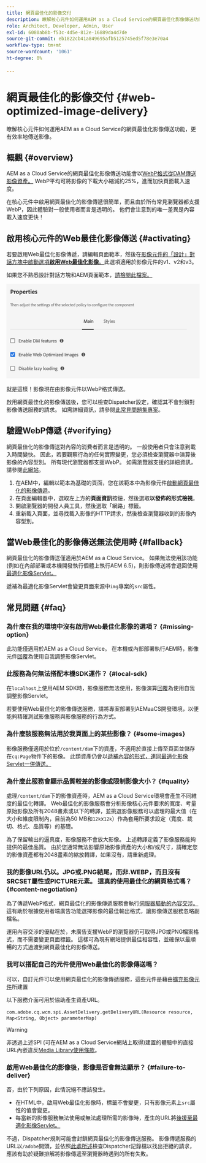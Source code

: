 ```yaml
---
title: 網頁最佳化的影像交付
description: 瞭解核心元件如何運用AEM as a Cloud Service的網頁最佳化影像傳送功能，更有效率地傳送影像。
role: Architect, Developer, Admin, User
exl-id: 6080ab8b-f53c-4d5e-812e-16889da4d7de
source-git-commit: eb1822cb41a849695afb5125745ed5f78e3e70a4
workflow-type: tm+mt
source-wordcount: '1061'
ht-degree: 0%

---
```


# 網頁最佳化的影像交付 {#web-optimized-image-delivery}

瞭解核心元件如何運用AEM as a Cloud Service的網頁最佳化影像傳送功能，更有效率地傳送影像。

## 概觀 {#overview}

AEM as a Cloud Service的網頁最佳化影像傳送功能會以[WebP格式從DAM傳送影像資產。](https://developers.google.com/speed/webp) WebP平均可將影像的下載大小縮減約25%，進而加快頁面載入速度。

在核心元件中啟用網頁最佳化的影像傳遞很簡單，而且由於所有常見瀏覽器都支援WebP，因此體驗對一般使用者而言是透明的。 他們會注意到的唯一差異是內容載入速度更快！

## 啟用核心元件的Web最佳化影像傳送 {#activating}

若要啟用Web最佳化影像傳遞，請編輯頁面範本，然後在[影像元件的「設計」對話方塊中啟動選項&#x200B;**啟用Web最佳化影像**。](/help/components/image.md#design-dialog)此選項適用於影像元件的v1、v2和v3。

如果您不熟悉設計對話方塊和AEM頁面範本，[請檢閱此檔案。](/help/get-started/authoring.md#pre-configuring-core-components)

![在設計對話方塊中啟用Web最佳化的影像傳遞](/help/assets/web-optimized-image-delivery.png)

就是這樣！影像現在由影像元件以WebP格式傳送。

啟用網頁最佳化的影像傳送後，您可以檢查Dispatcher設定，確認其不會封鎖對影像傳送服務的請求。 如需詳細資訊，請參閱[此常見問題集專案](#failure-to-deliver)。

## 驗證WebP傳遞 {#verifying}

網頁最佳化的影像傳送對內容的消費者而言是透明的。 一般使用者只會注意到載入時間變快。 因此，若要觀察行為的任何實際變更，您必須檢查瀏覽器中演算後影像的內容型別。 所有現代瀏覽器都支援WebP。 如需瀏覽器支援的詳細資訊，請參閱[此網站](https://caniuse.com/webp)。

1. 在AEM中，編輯以範本為基礎的頁面，您在該範本中為影像元件[啟動網頁最佳化的影像傳遞](#activating)。
1. 在頁面編輯器中，選取左上方的&#x200B;**頁面資訊**&#x200B;按鈕，然後選取&#x200B;**以發佈的形式檢視**。
1. 開啟瀏覽器的開發人員工具，然後選取「網路」標籤。
1. 重新載入頁面，並尋找載入影像的HTTP請求，然後檢查瀏覽器收到的影像內容型別。

## 當Web最佳化的影像傳送無法使用時 {#fallback}

網頁最佳化的影像傳送僅適用於AEM as a Cloud Service。 如果無法使用該功能(例如在內部部署或本機開發執行個體上執行AEM 6.5)，則影像傳送將會退回使用[最適化影像Servlet。](/help/developing/adaptive-image-servlet.md)

遞補為最適化影像Servlet會變更頁面來源中`img`專案的`src`屬性。

## 常見問題 {#faq}

### 為什麼在我的環境中沒有啟用Web最佳化影像的選項？ {#missing-option}

此功能僅適用於AEM as a Cloud Service。 在本機或內部部署執行AEM時，影像元件[回覆](#fallback)為使用自我調整影像Servlet。

### 此服務為何無法搭配本機SDK運作？ {#local-sdk}

在`localhost`上使用AEM SDK時，影像服務無法使用，影像演算[回覆](#fallback)為使用自我調整影像Servlet。

若要使用Web最佳化的影像傳送服務，請將專案部署到AEMaaCS開發環境，以便能夠精確測試影像服務與影像服務的行為方式。

### 為什麼該服務無法用於我頁面上的某些影像？ {#some-images}

影像服務僅適用於位於`/content/dam`下的資產，不適用於直接上傳至頁面並儲存在`cq:Page`物件下的影像。 此類資產仍會以[遞補內容的形式，連同最適化影像Servlet一併傳送。](#fallback)

### 為什麼此服務會顯示品質較差的影像或限制影像大小？ {#quality}

處理`/content/dam`下的影像資產時，AEM as a Cloud Service環境會產生不同維度的最佳化轉譯。 Web最佳化的影像服務會分析影像核心元件要求的寬度、考量原始影像及所有2048畫素或以下的轉譯，並挑選影像服務可以處理的最大值（在大小和維度限制內，目前為50 MB和`12k`x`12k`）作為套用所要求設定（寬度、裁切、格式、品質等）的基礎。

為了保留輸出的逼真度，影像服務不會放大影像。 上述轉譯定義了影像服務能夠提供的最佳品質。 由於您通常無法影響原始影像資產的大小和/或尺寸，請確定您的影像資產都有2048畫素的縮放轉譯，如果沒有，請重新處理。

### 我的影像URL仍以。JPG或.PNG結尾，而非.WEBP，而且沒有SRCSET屬性或PICTURE元素。 這真的使用最佳化的網頁格式嗎？ {#content-negotiation}

為了傳遞WebP格式，網頁最佳化的影像傳遞服務會執行[伺服器驅動的內容交涉。](https://developer.mozilla.org/en-US/docs/Web/HTTP/Content_negotiation#server-driven_content_negotiation)這有助於根據使用者端廣告功能選擇影像的最佳輸出格式，讓影像傳送服務忽略副檔名。

運用內容交涉的優點在於，未廣告支援WebP的瀏覽器仍可取得JPG或PNG檔案格式，而不需要變更頁面標籤。 這樣可為現有網站提供最佳相容性，並確保以最順暢的方式過渡到網頁最佳化的影像傳送。

### 我可以搭配自己的元件使用Web最佳化的影像傳送嗎？

可以，自訂元件可以使用網頁最佳化的影像傳遞服務，這些元件是藉由[擴充影像元件](/help/developing/customizing.md)所建置

以下服務介面可用於協助產生資產URL。

```
com.adobe.cq.wcm.spi.AssetDelivery.getDeliveryURL(Resource resource, Map<String, Object> parameterMap)
```

>[!WARNING]
>
>非透過上述SPI (可在AEM as a Cloud Service網站上取得)建置的體驗中的直接URL內嵌違反[Media Library使用條款](https://experienceleague.adobe.com/docs/experience-manager-cloud-service/content/assets/admin/medialibrary.html?lang=en#use-media-library)。

### 啟用Web最佳化的影像後，影像是否會無法顯示？ {#failure-to-deliver}

否，由於下列原因，此情況絕不應該發生。

* 在HTML中，啟用Web最佳化影像時，標籤不會變更，只有影像元素上`src`屬性的值會變更。
* 每當新的影像服務無法使用或無法處理所需的影像時，產生的URL將[後援至最適化影像Servlet。](#fallback)

不過，Dispatcher規則可能會封鎖網頁最佳化的影像傳送服務。 影像傳遞服務的URL以`/adobe`開頭，並依照[此處所述](https://experienceleague.adobe.com/docs/experience-manager-learn/ams/dispatcher/common-logs.html#filter-rejects)檢查Dispatcher記錄檔以找出拒絕的請求，應該有助於疑難排解將影像傳遞至瀏覽器時遇到的所有失敗。
